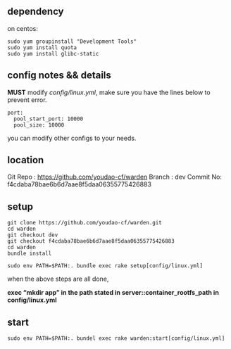 ## dependency

on centos:

    sudo yum groupinstall "Development Tools"
    sudo yum install quota
    sudo yum install glibc-static

## config notes && details

**MUST** modify *config/linux.yml*, make sure you have the lines below to prevent error.

    port:
      pool_start_port: 10000
      pool_size: 10000
      
you can modify other configs to your needs.

## location
Git Repo : https://github.com/youdao-cf/warden
Branch : dev
Commit No: f4cdaba78bae6b6d7aae8f5daa06355775426883

## setup

    git clone https://github.com/youdao-cf/warden.git
    cd warden
	git checkout dev
	git checkout f4cdaba78bae6b6d7aae8f5daa06355775426883
	cd warden
    bundle install

    sudo env PATH=$PATH:. bundle exec rake setup[config/linux.yml]

when the above steps are all done,

**exec “mkdir app” in the path stated in server::container_rootfs_path in config/linux.yml**



## start 

    sudo env PATH=$PATH:. bundel exec rake warden:start[config/linux.yml]


